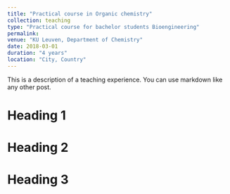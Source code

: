 ```yaml
---
title: "Practical course in Organic chemistry"
collection: teaching
type: "Practical course for bachelor students Bioengineering"
permalink:
venue: "KU Leuven, Department of Chemistry"
date: 2018-03-01
duration: "4 years"
location: "City, Country"
---
```


This is a description of a teaching experience. You can use markdown like any other post.

Heading 1
======

Heading 2
======

Heading 3
======
